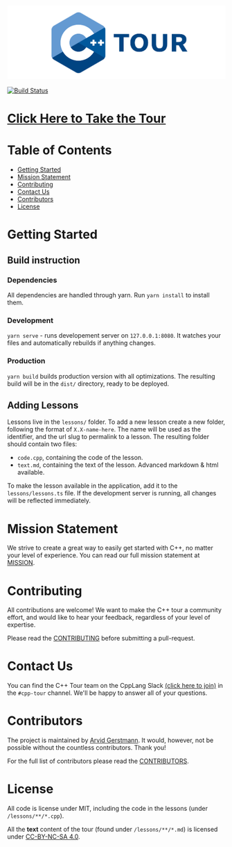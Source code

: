 [![C++ Tour Logo](docs/images/logo.png)](https://cpp-tour.com)

[![Build Status](https://travis-ci.com/cpp-tour/cpp-tour.svg?branch=dev)](https://travis-ci.com/cpp-tour/cpp-tour)


# [Click Here to Take the Tour](https://cpp-tour.com)


# Table of Contents

- [Getting Started](#getting-started)
- [Mission Statement](#mission-statement)
- [Contributing](#contributing)
- [Contact Us](#contact-us)
- [Contributors](#contributors)
- [License](#license)


# Getting Started

## Build instruction

### Dependencies

All dependencies are handled through yarn. Run `yarn install` to install them.

### Development

`yarn serve` - runs developement server on `127.0.0.1:8080`.
It watches your files and automatically rebuilds if anything changes.

### Production

`yarn build` builds production version with all optimizations.
The resulting build will be in the `dist/` directory, ready to be deployed.

## Adding Lessons

Lessons live in the `lessons/` folder. To add a new lesson create a new folder,
following the format of `X.X-name-here`. The name will be used as the identifier,
and the url slug to permalink to a lesson.
The resulting folder should contain two files:

- `code.cpp`, containing the code of the lesson.
- `text.md`, containing the text of the lesson. Advanced markdown & html available.

To make the lesson available in the application, add it to the `lessons/lessons.ts` file.
If the development server is running, all changes will be reflected immediately.


# Mission Statement

We strive to create a great way to easily get started with C++, no matter your
level of experience. You can read our full mission statement at [MISSION].


# Contributing

All contributions are welcome! We want to make the C++ tour a community effort,
and would like to hear your feedback, regardless of your level of expertise.

Please read the [CONTRIBUTING] before submitting a pull-request.


# Contact Us

You can find the C++ Tour team on the CppLang Slack [(click here to join)](https://cpplang.now.sh/)
in the `#cpp-tour` channel. We'll be happy to answer all of your questions.


# Contributors

The project is maintained by [Arvid Gerstmann](https://arvid.io).
It would, however, not be possible without the countless contributors. Thank you!

For the full list of contributors please read the [CONTRIBUTORS].


# License

All code is license under MIT, including the code in the lessons (under `/lessons/**/*.cpp`).

All the **text** content of the tour (found under `/lessons/**/*.md`) is licensed under
[CC-BY-NC-SA 4.0](http://creativecommons.org/licenses/by-nc-sa/4.0/).


[CONTRIBUTING]:         https://github.com/Leandros/cpp-tour/blob/dev/CONTRIBUTING.md#
[CHANGELOG on master]:  https://github.com/Leandros/cpp-tour/blob/master/CHANGELOG.md#
[CHANGELOG on dev]:     https://github.com/Leandros/cpp-tour/blob/dev/CHANGELOG.md#
[MISSION]:              https://github.com/Leandros/cpp-tour/blob/master/MISSION.md#
[CONTRIBUTORS]:         https://github.com/Leandros/cpp-tour/blob/master/CONTRIBUTORS.md#

